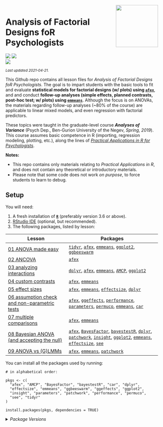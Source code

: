 
<img src='logo/Hex.png' align="right" height="139" />

# Analysis of Factorial Designs foR Psychologists

[![](https://img.shields.io/badge/Open%20Educational%20Resources-Compatable-brightgreen)](https://creativecommons.org/about/program-areas/education-oer/)
[![](https://img.shields.io/badge/CC-BY--NC%204.0-lightgray)](http://creativecommons.org/licenses/by-nc/4.0/)  
[![](https://img.shields.io/badge/Language-R-blue)](http://cran.r-project.org/)

<sub>*Last updated 2021-04-21.*</sub>

This Github repo contains all lesson files for *Analysis of Factorial
Designs foR Psychologists*. The goal is to impart students with the
basic tools to fit and evaluate **statistical models for factorial
designs (w/ plots) using [`afex`](https://afex.singmann.science/)**, and
and conduct **follow-up analyses (simple effects, planned contrasts,
post-hoc test; w/ plots) using
[`emmeans`](https://cran.r-project.org/package=emmeans)**. Although the
focus is on ANOVAs, the materials regarding follow-up analyses (\~80% of
the course) are applicable to linear mixed models, and even regression
with factorial predictors.

These topics were taught in the graduate-level course ***Analyses of
Variance*** (Psych Dep., Ben-Gurion University of the Negev, *Spring,
2019*). This course assumes basic competence in R (importing, regression
modeling, plotting, etc.), along the lines of [*Practical Applications
in R for
Psychologists*](https://github.com/mattansb/Practical-Applications-in-R-for-Psychologists).

**Notes:**

-   This repo contains only materials relating to *Practical
    Applications in R*, and does not contain any theoretical or
    introductory materials.  
-   Please note that some code does not work *on purpose*, to force
    students to learn to debug.

## Setup

You will need:

1.  A fresh installation of [**`R`**](https://cran.r-project.org/)
    (preferably version 3.6 or above).
2.  [RStudio IDE](https://www.rstudio.com/products/rstudio/download/)
    (optional, but recommended).
3.  The following packages, listed by lesson:

| Lesson                                                                                                  | Packages                                                                                                                                                                                                                                                                                                                                                                                                                                                                                                                                                                                       |
|---------------------------------------------------------------------------------------------------------|------------------------------------------------------------------------------------------------------------------------------------------------------------------------------------------------------------------------------------------------------------------------------------------------------------------------------------------------------------------------------------------------------------------------------------------------------------------------------------------------------------------------------------------------------------------------------------------------|
| [01 ANOVA made easy](/01%20ANOVA%20made%20easy)                                                         | [`tidyr`](https://CRAN.R-project.org/package=tidyr), [`afex`](https://CRAN.R-project.org/package=afex), [`emmeans`](https://CRAN.R-project.org/package=emmeans), [`ggplot2`](https://CRAN.R-project.org/package=ggplot2), [`ggbeeswarm`](https://CRAN.R-project.org/package=ggbeeswarm)                                                                                                                                                                                                                                                                                                        |
| [02 ANCOVA](/02%20ANCOVA)                                                                               | [`afex`](https://CRAN.R-project.org/package=afex)                                                                                                                                                                                                                                                                                                                                                                                                                                                                                                                                              |
| [03 analyzing interactions](/03%20analyzing%20interactions)                                             | [`dplyr`](https://CRAN.R-project.org/package=dplyr), [`afex`](https://CRAN.R-project.org/package=afex), [`emmeans`](https://CRAN.R-project.org/package=emmeans), [`AMCP`](https://CRAN.R-project.org/package=AMCP), [`ggplot2`](https://CRAN.R-project.org/package=ggplot2)                                                                                                                                                                                                                                                                                                                    |
| [04 custom contrasts](/04%20custom%20contrasts)                                                         | [`afex`](https://CRAN.R-project.org/package=afex), [`emmeans`](https://CRAN.R-project.org/package=emmeans)                                                                                                                                                                                                                                                                                                                                                                                                                                                                                     |
| [05 effect sizes](/05%20effect%20sizes)                                                                 | [`afex`](https://CRAN.R-project.org/package=afex), [`emmeans`](https://CRAN.R-project.org/package=emmeans), [`effectsize`](https://CRAN.R-project.org/package=effectsize), [`dplyr`](https://CRAN.R-project.org/package=dplyr)                                                                                                                                                                                                                                                                                                                                                                 |
| [06 assumption check and non-parametric tests](/06%20assumption%20check%20and%20non-parametric%20tests) | [`afex`](https://CRAN.R-project.org/package=afex), [`ggeffects`](https://CRAN.R-project.org/package=ggeffects), [`performance`](https://CRAN.R-project.org/package=performance), [`parameters`](https://CRAN.R-project.org/package=parameters), [`permuco`](https://CRAN.R-project.org/package=permuco), [`emmeans`](https://CRAN.R-project.org/package=emmeans), [`car`](https://CRAN.R-project.org/package=car)                                                                                                                                                                              |
| [07 multiple comparisons](/07%20multiple%20comparisons)                                                 | [`afex`](https://CRAN.R-project.org/package=afex), [`emmeans`](https://CRAN.R-project.org/package=emmeans)                                                                                                                                                                                                                                                                                                                                                                                                                                                                                     |
| [08 Bayesian ANOVA (and accepting the null)](/08%20Bayesian%20ANOVA%20(and%20accepting%20the%20null))   | [`afex`](https://CRAN.R-project.org/package=afex), [`BayesFactor`](https://CRAN.R-project.org/package=BayesFactor), [`bayestestR`](https://CRAN.R-project.org/package=bayestestR), [`dplyr`](https://CRAN.R-project.org/package=dplyr), [`patchwork`](https://CRAN.R-project.org/package=patchwork), [`insight`](https://CRAN.R-project.org/package=insight), [`ggplot2`](https://CRAN.R-project.org/package=ggplot2), [`emmeans`](https://CRAN.R-project.org/package=emmeans), [`effectsize`](https://CRAN.R-project.org/package=effectsize), [`see`](https://CRAN.R-project.org/package=see) |
| [09 ANOVA vs (G)LMMs](/09%20ANOVA%20vs%20(G)LMMs)                                                       | [`afex`](https://CRAN.R-project.org/package=afex), [`emmeans`](https://CRAN.R-project.org/package=emmeans), [`patchwork`](https://CRAN.R-project.org/package=patchwork)                                                                                                                                                                                                                                                                                                                                                                                                                        |

You can install all the packages used by running:

    # in alphabetical order:

    pkgs <- c(
      "afex", "AMCP", "BayesFactor", "bayestestR", "car", "dplyr",
      "effectsize", "emmeans", "ggbeeswarm", "ggeffects", "ggplot2",
      "insight", "parameters", "patchwork", "performance", "permuco",
      "see", "tidyr"
    )

    install.packages(pkgs, dependencies = TRUE)

<details>
<summary>
<i>Package Versions</i>
</summary>

The package versions used here:

-   `afex` 0.28-1 (*CRAN*)
-   `AMCP` 1.0.1 (*CRAN*)
-   `BayesFactor` 0.9.12-4.2 (*CRAN*)
-   `bayestestR` 0.9.0 (*Dev*)
-   `car` 3.0-10 (*CRAN*)
-   `dplyr` 1.0.5 (*CRAN*)
-   `effectsize` 0.4.4-1 (*Dev*)
-   `emmeans` 1.5.5-1 (*CRAN*)
-   `ggbeeswarm` 0.6.0 (*CRAN*)
-   `ggeffects` 1.0.2 (*CRAN*)
-   `ggplot2` 3.3.3 (*CRAN*)
-   `insight` 0.13.2.1 (*Dev*)
-   `parameters` 0.13.0 (*CRAN*)
-   `patchwork` 1.1.1 (*CRAN*)
-   `performance` 0.7.1 (*Dev*)
-   `permuco` 1.1.0 (*CRAN*)
-   `see` 0.6.3 (*Dev*)
-   `tidyr` 1.1.2 (*CRAN*)

</details>
